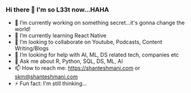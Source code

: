 ### Hi there 👋 I'm so L33t now...HAHA


- 🔭 I’m currently working on something secret...it's gonna change the world!
- 🌱 I’m currently learning React Native
- 👯 I’m looking to collaborate on Youtube, Podcasts, Content Writing/Blogs
- 🤔 I’m looking for help with AI, ML, DS related tech, companies etc
- 💬 Ask me about R, Python, SQL, DS, ML, AI
- 📫 How to reach me: https://shanteshmani.com or skm@shanteshmani.com
- ⚡ Fun fact: I'm still thinking...

